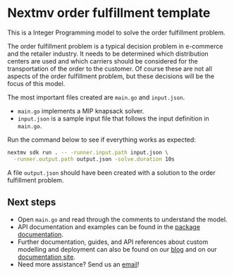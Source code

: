 # Nextmv order fulfillment template

This is a Integer Programming model to solve the order fulfillment problem.

The order fulfillment problem is a typical decision problem in e-commerce and
the retailer industry. It needs to be determined which distribution centers
are used and which carriers should be considered for the transportation of
the order to the customer. Of course these are not all aspects of the order
fulfillment problem, but these decisions will be the focus of this model.

The most important files created are `main.go` and `input.json`.

* `main.go` implements a MIP knapsack solver.
* `input.json` is a sample input file that follows the input definition in
`main.go`.

Run the command below to see if everything works as expected:

```bash
nextmv sdk run . -- -runner.input.path input.json \
  -runner.output.path output.json -solve.duration 10s
```

A file `output.json` should have been created with a solution to the order
fulfillment problem.

## Next steps

* Open `main.go` and read through the comments to understand the model.
* API documentation and examples can be found in the [package
  documentation](https://pkg.go.dev/github.com/nextmv-io/sdk/mip).
* Further documentation, guides, and API references about custom modelling and
deployment can also be found on our [blog](https://www.nextmv.io/blog) and on
our [documentation site](https://docs.nextmv.io).
* Need more assistance? Send us an [email](mailto:support@nextmv.io)!
